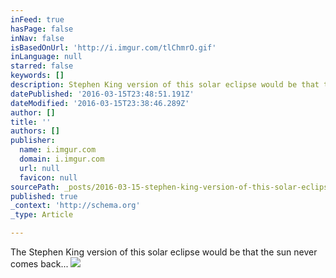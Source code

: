 ```yaml
---
inFeed: true
hasPage: false
inNav: false
isBasedOnUrl: 'http://i.imgur.com/tlChmrO.gif'
inLanguage: null
starred: false
keywords: []
description: Stephen King version of this solar eclipse would be that the sun never comes back...
datePublished: '2016-03-15T23:48:51.191Z'
dateModified: '2016-03-15T23:38:46.289Z'
author: []
title: ''
authors: []
publisher:
  name: i.imgur.com
  domain: i.imgur.com
  url: null
  favicon: null
sourcePath: _posts/2016-03-15-stephen-king-version-of-this-solar-eclipse-would-be-that-the.md
published: true
_context: 'http://schema.org'
_type: Article

---
```

The Stephen King version of this solar eclipse would be that the sun never comes back...
![](http://i.imgur.com/tlChmrO.gif)